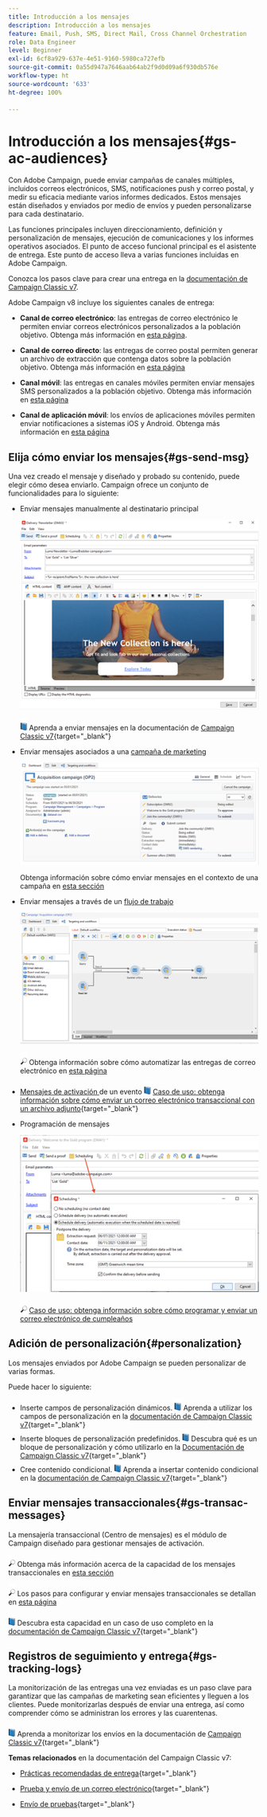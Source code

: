 ```yaml
---
title: Introducción a los mensajes
description: Introducción a los mensajes
feature: Email, Push, SMS, Direct Mail, Cross Channel Orchestration
role: Data Engineer
level: Beginner
exl-id: 6cf8a929-637e-4e51-9160-5980ca727efb
source-git-commit: 0a55d947a7646aab64ab2f9d0d09a6f930db576e
workflow-type: ht
source-wordcount: '633'
ht-degree: 100%

---
```


# Introducción a los mensajes{#gs-ac-audiences}

Con Adobe Campaign, puede enviar campañas de canales múltiples, incluidos correos electrónicos, SMS, notificaciones push y correo postal, y medir su eficacia mediante varios informes dedicados. Estos mensajes están diseñados y enviados por medio de envíos y pueden personalizarse para cada destinatario.

Las funciones principales incluyen direccionamiento, definición y personalización de mensajes, ejecución de comunicaciones y los informes operativos asociados. El punto de acceso funcional principal es el asistente de entrega. Este punto de acceso lleva a varias funciones incluidas en Adobe Campaign.

Conozca los pasos clave para crear una entrega en la [documentación de Campaign Classic v7](https://experienceleague.adobe.com/docs/campaign-classic/using/sending-messages/key-steps-when-creating-a-delivery/steps-about-delivery-creation-steps.html?lang=es).

Adobe Campaign v8 incluye los siguientes canales de entrega:

* **Canal de correo electrónico**: las entregas de correo electrónico le permiten enviar correos electrónicos personalizados a la población objetivo. Obtenga más información en [esta página](../send/email.md).

* **Canal de correo directo**: las entregas de correo postal permiten generar un archivo de extracción que contenga datos sobre la población objetivo.  Obtenga más información en [esta página](../send/direct-mail.md)

* **Canal móvil**: las entregas en canales móviles permiten enviar mensajes SMS personalizados a la población objetivo.  Obtenga más información en [esta página](../send/sms.md)

* **Canal de aplicación móvil**: los envíos de aplicaciones móviles permiten enviar notificaciones a sistemas iOS y Android.  Obtenga más información en [esta página](../send/push.md)

<!--
* **LINE channel**: LINE deliveries let you send messages on LINE, an instant messaging application available on all smartphones. Learn more in [this page](../send/line.md)
-->

## Elija cómo enviar los mensajes{#gs-send-msg}

Una vez creado el mensaje y diseñado y probado su contenido, puede elegir cómo desea enviarlo. Campaign ofrece un conjunto de funcionalidades para lo siguiente:

* Enviar mensajes manualmente al destinatario principal

   ![](assets/send-email.png)

   ![](../assets/do-not-localize/book.png) Aprenda a enviar mensajes en la documentación de [Campaign Classic v7](https://experienceleague.adobe.com/docs/campaign-classic/using/sending-messages/sending-emails/sending-an-email/sending-messages.html?lang=es){target=&quot;_blank&quot;}

* Enviar mensajes asociados a una [campaña de marketing](campaigns.md)

   ![](assets/deliveries-in-a-campaign.png)

   Obtenga información sobre cómo enviar mensajes en el contexto de una campaña en [esta sección](https://experienceleague.adobe.com/docs/campaign/automation/campaign-orchestration/marketing-campaign-deliveries.html?lang=es)

* Enviar mensajes a través de un [flujo de trabajo](../config/workflows.md)

   ![](assets/send-in-a-wf.png)

   ![](../assets/do-not-localize/glass.png) Obtenga información sobre cómo automatizar las entregas de correo electrónico en [esta página](https://experienceleague.adobe.com/docs/campaign/automation/workflows/wf-activities/action-activities/delivery.html?lang=es)

* [Mensajes de activación ](../send/transactional.md) de un evento
   ![](../assets/do-not-localize/book.png) [Caso de uso: obtenga información sobre cómo enviar un correo electrónico transaccional con un archivo adjunto](https://experienceleague.adobe.com/docs/campaign-classic/using/transactional-messaging/transactional-email-with-attachments.html?lang=es){target=&quot;_blank&quot;}

* Programación de mensajes

   ![](assets/schedule-send.png)

   ![](../assets/do-not-localize/glass.png) [Caso de uso: obtenga información sobre cómo programar y enviar un correo electrónico de cumpleaños](https://experienceleague.adobe.com/docs/campaign/automation/workflows/use-cases/deliveries/send-a-birthday-email.html?lang=es)


## Adición de personalización{#personalization}

Los mensajes enviados por Adobe Campaign se pueden personalizar de varias formas.

Puede hacer lo siguiente:

* Inserte campos de personalización dinámicos.
   ![](../assets/do-not-localize/book.png) Aprenda a utilizar los campos de personalización en la [documentación de Campaign Classic v7](https://experienceleague.adobe.com/docs/campaign-classic/using/sending-messages/personalizing-deliveries/personalization-fields.html?lang=es){target=&quot;_blank&quot;}
* Inserte bloques de personalización predefinidos.
   ![](../assets/do-not-localize/book.png) Descubra qué es un bloque de personalización y cómo utilizarlo en la [Documentación de Campaign Classic v7](https://experienceleague.adobe.com/docs/campaign-classic/using/sending-messages/personalizing-deliveries/personalization-blocks.html?lang=es){target=&quot;_blank&quot;}
* Cree contenido condicional.
   ![](../assets/do-not-localize/book.png) Aprenda a insertar contenido condicional en la [documentación de Campaign Classic v7](https://experienceleague.adobe.com/docs/campaign-classic/using/sending-messages/personalizing-deliveries/conditional-content.html?lang=es){target=&quot;_blank&quot;}

## Enviar mensajes transaccionales{#gs-transac-messages}

La mensajería transaccional (Centro de mensajes) es el módulo de Campaign diseñado para gestionar mensajes de activación.

![](../assets/do-not-localize/glass.png) Obtenga más información acerca de la capacidad de los mensajes transaccionales en [esta sección](../architecture/architecture.md#transac-msg-archi)

![](../assets/do-not-localize/glass.png) Los pasos para configurar y enviar mensajes transaccionales se detallan en [esta página](../send/transactional.md)

![](../assets/do-not-localize/book.png) Descubra esta capacidad en un caso de uso completo en la [documentación de Campaign Classic v7](https://experienceleague.adobe.com/docs/campaign-classic/using/transactional-messaging/transactional-email-with-attachments.html?lang=es){target=&quot;_blank&quot;}

## Registros de seguimiento y entrega{#gs-tracking-logs}

La monitorización de las entregas una vez enviadas es un paso clave para garantizar que las campañas de marketing sean eficientes y lleguen a los clientes. Puede monitorizarlas después de enviar una entrega, así como comprender cómo se administran los errores y las cuarentenas.

![](../assets/do-not-localize/book.png) Aprenda a monitorizar los envíos en la documentación de [Campaign Classic v7](https://experienceleague.adobe.com/docs/campaign-classic/using/sending-messages/monitoring-deliveries/about-delivery-monitoring.html?lang=es){target=&quot;_blank&quot;}


**Temas relacionados** en la documentación del Campaign Classic v7:

* [Prácticas recomendadas de entrega](https://experienceleague.adobe.com/docs/campaign-classic/using/sending-messages/key-steps-when-creating-a-delivery/delivery-bestpractices/delivery-best-practices.html?lang=es){target=&quot;_blank&quot;}

* [Prueba y envío de un correo electrónico](https://experienceleague.adobe.com/docs/campaign-classic/using/sending-messages/sending-emails/sending-an-email/sending-messages.html?lang=es){target=&quot;_blank&quot;}

* [Envío de pruebas](https://experienceleague.adobe.com/docs/campaign-classic/using/sending-messages/key-steps-when-creating-a-delivery/steps-validating-the-delivery.html?lang=es){target=&quot;_blank&quot;}
